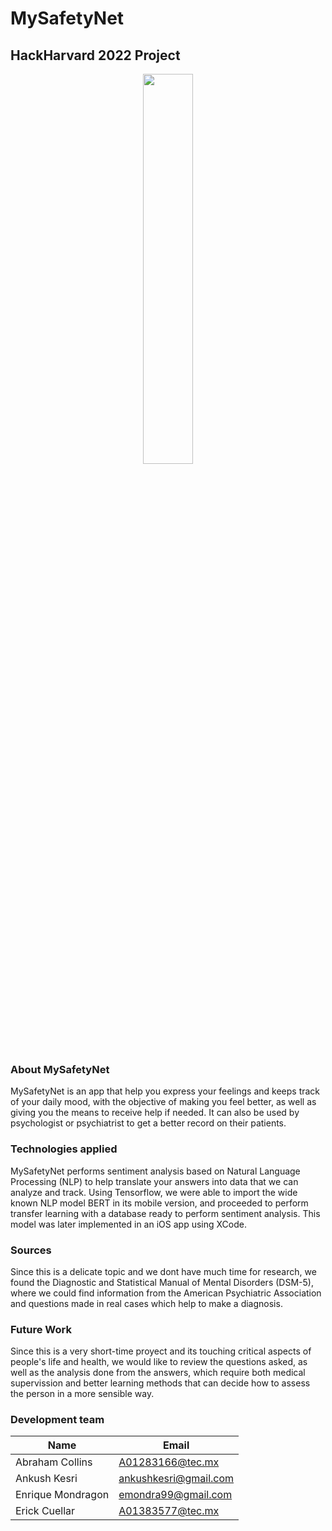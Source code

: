 # MySafetyNet

## HackHarvard 2022 Project
<p align="center">
    <img width=40% height=40% src="https://live.staticflickr.com/65535/52430871329_168339da3a_z.jpg">
</p>

### About MySafetyNet
MySafetyNet is an app that help you express your feelings and keeps track of your daily mood, with the objective of making you feel better, as well as giving you the means to receive help if needed. It can also be used by psychologist or psychiatrist to get a better record on their patients.

### Technologies applied
MySafetyNet performs sentiment analysis based on Natural Language Processing (NLP) to help translate your answers into data that we can analyze and track. Using Tensorflow, we were able to import the wide known NLP model BERT in its mobile version, and proceeded to perform transfer learning with a database ready to perform sentiment analysis. This model was later implemented in an iOS app using XCode.

### Sources
Since this is a delicate topic and we dont have much time for research, we found the Diagnostic and Statistical Manual of Mental Disorders (DSM-5), where we could find information from the American Psychiatric Association and questions made in real cases which help to make a diagnosis. 

### Future Work
Since this is a very short-time proyect and its touching critical aspects of people's life and health, we would like to review the questions asked, as well as the analysis done from the answers, which require both medical supervission and better learning methods that can decide how to assess the person in a more sensible way.

### Development team
| Name | Email |
| ---- | ----- |
| Abraham Collins | A01283166@tec.mx |
| Ankush Kesri | ankushkesri@gmail.com |
| Enrique Mondragon | emondra99@gmail.com |
| Erick Cuellar | A01383577@tec.mx |
